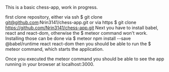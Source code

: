 This is a basic chess-app, work in progress. 

first clone repository, either 
via ssh 
$ git clone git@github.com:Nrin3141/chess-app.git
or via https
$ git clone https://github.com/Nrin3141/chess-app.git
Next you have to install babel, react and react-dom, otherwise the $ meteor command won't work. 
Installing those can be done via
$ meteor npm install --save @babel/runtime react react-dom
then you should be able to run the $ meteor command, which starts the application. 

Once you executed the meteor command you should be able to see the app running in your browser at localhost:3000. 
